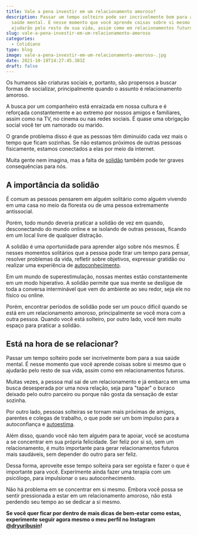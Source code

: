 ```yaml
---
title: Vale a pena investir em um relacionamento amoroso?
description: Passar um tempo solteiro pode ser incrivelmente bom para a sua
  saúde mental. É nesse momento que você aprende coisas sobre si mesmo que o
  ajudarão pelo resto de sua vida, assim como em relacionamentos futuros.
slug: vale-a-pena-investir-em-um-relacionamento-amoroso
categories:
  - Cotidiano
type: blog
image: vale-a-pena-investir-em-um-relacionamento-amoroso-.jpg
date: 2021-10-19T14:27:45.303Z
draft: false
---
```


Os humanos são criaturas sociais e, portanto, são propensos a buscar formas de socializar, principalmente quando o assunto é relacionamento amoroso.

A busca por um companheiro está enraizada em nossa cultura e é reforçada constantemente e ao extremo por nossos amigos e familiares, assim como na TV, no cinema ou nas redes sociais. É quase uma obrigação social você ter um namorado ou marido.

O grande problema disso é que as pessoas têm diminuído cada vez mais o tempo que ficam sozinhas. Se não estamos próximos de outras pessoas fisicamente, estamos conectados a elas por meio da internet.

Muita gente nem imagina, mas a falta de [solidão](https://yuribusin.com.br/sozinha-e-se-sentir-solitaria/) também pode ter graves consequências para nós.

## A importância da solidão

É comum as pessoas pensarem em alguém solitário como alguém vivendo em uma casa no meio da floresta ou de uma pessoa extremamente antissocial.

Porém, todo mundo deveria praticar a solidão de vez em quando, desconectando do mundo online e se isolando de outras pessoas, ficando em um local livre de qualquer distração.

A solidão é uma oportunidade para aprender algo sobre nós mesmos. É nesses momentos solitários que a pessoa pode tirar um tempo para pensar, resolver problemas da vida, refletir sobre objetivos, expressar gratidão ou realizar uma experiência de [autoconhecimento](/autoconhecimento-no-desenvolvimento-pessoal/).

Em um mundo de superestimulação, nossas mentes estão constantemente em um modo hiperativo. A solidão permite que sua mente se desligue de toda a conversa interminável que vem do ambiente ao seu redor, seja ele no físico ou online.

Porém, encontrar períodos de solidão pode ser um pouco difícil quando se está em um relacionamento amoroso, principalmente se você mora com a outra pessoa. Quando você está solteiro, por outro lado, você tem muito espaço para praticar a solidão.

## Está na hora de se relacionar?

Passar um tempo solteiro pode ser incrivelmente bom para a sua saúde mental. É nesse momento que você aprende coisas sobre si mesmo que o ajudarão pelo resto de sua vida, assim como em relacionamentos futuros.

Muitas vezes, a pessoa mal sai de um relacionamento e já embarca em uma busca desesperada por uma nova relação, seja para "tapar" o buraco deixado pelo outro parceiro ou porque não gosta da sensação de estar sozinha.

Por outro lado, pessoas solteiras se tornam mais próximas de amigos, parentes e colegas de trabalho, o que pode ser um bom impulso para a autoconfiança e [autoestima](https://yuribusin.com.br/como-melhorar-autoestima/).

Além disso, quando você não tem alguém para te apoiar, você se acostuma a se concentrar em sua própria felicidade. Ser feliz por si só, sem um relacionamento, é muito importante para gerar relacionamentos futuros mais saudáveis, sem depender do outro para ser feliz.

Dessa forma, aproveite esse tempo solteira para ser egoísta e fazer o que é importante para você. Experimente ainda fazer uma terapia com um psicólogo, para impulsionar o seu autoconhecimento.

Não há problema em se concentrar em si mesmo. Embora você possa se sentir pressionada a estar em um relacionamento amoroso, não está perdendo seu tempo ao se dedicar a si mesmo.

**Se você quer ficar por dentro de mais dicas de bem-estar como estas, experimente seguir agora mesmo o meu perfil no Instagram [@dryuribusin](https://www.instagram.com/dryuribusin/)!**
